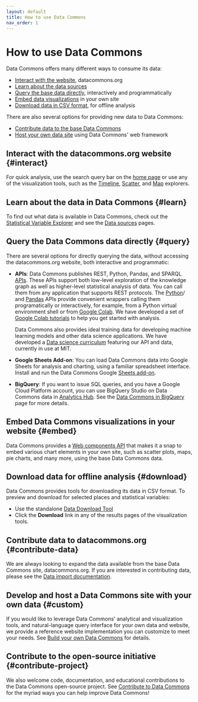 ```yaml
---
layout: default
title: How to use Data Commons
nav_order: 1
---
```


# How to use Data Commons

Data Commons offers many different ways to consume its data: 

- [Interact with the website](#interact), datacommons.org
- [Learn about the data sources](#learn)
- [Query the base data directly](#query), interactively and programmatically
- [Embed data visualizations](#embed) in your own site
- [Download data in CSV format](#download), for offline analysis

There are also several options for providing new data to Data Commons:
- [Contribute data to the base Data Commons](#contribute-data)
- [Host your own data site](#custom) using Data Commons' web framework 

## Interact with the datacommons.org website {#interact}

For quick analysis, use the search query bar on the [home page](https://datacommons.org/) or use any of the visualization tools, such as the [Timeline](https://datacommons.org/tools/visualization#visType=timeline), [Scatter](https://datacommons.org/tools/visualization#visType%3Dscatter), and [Map](https://datacommons.org/tools/visualization#visType%3Dmap) explorers.

## Learn about the data in Data Commons {#learn}

To find out what data is available in Data Commons, check out the [Statistical Variable Explorer](https://datacommons.org/tools/statvar) and see the [Data sources](/datasets) pages.

## Query the Data Commons data directly {#query}

There are several options for directly querying the data, without accessing the datacommons.org website, both interactive and programmatic:

- **APIs**: Data Commons publishes REST, Python, Pandas, and SPARQL [APIs](/api/index.html). These APIs support both low-level exploration of the knowledge graph as well as higher-level statistical analysis of data. You can call them from any application that supports REST protocols. The [Python](/api/python)/ and [Pandas](/api/pandas/) APIs provide convenient wrappers calling them programatically or interactively, for example, from a Python virtual environment shell or from [Google Colab](https://colab.sandbox.google.com/). We have developed a set of [Google Colab tutorials](/tutorials/index.html) to help you get started with analysis.  

    Data Commons also provides ideal training data for developing machine learning models and other data science applications. We have developed a [Data science curriculum](/courseware/intro_data_science.html) featuring our API and data, currently in use at MIT.

- **Google Sheets Add-on**: You can load Data Commons data into Google Sheets for analysis and charting, using a familiar spreadsheet interface. Install and run the Data Commons Google [Sheets add-on](/api/sheets/index.html).

- **BigQuery**: If you want to issue SQL queries, and you have a Google Cloud Platform account, you can use BigQuery Studio on Data Commons data in [Analytics Hub](https://cloud.google.com/analytics-hub). See the [Data Commons in BigQuery](/bigquery/index.html) page for more details.

## Embed Data Commons visualizations in your website {#embed}

Data Commons provides a [Web components API](/api/web_components/index.html) that makes it a snap to embed various chart elements in your own site, such as scatter plots, maps, pie charts, and many more, using the base Data Commons data.

## Download data for offline analysis {#download}

Data Commons provides tools for downloading its data in CSV format. To preview and download for selected places and statistical variables:

- Use the standalone [Data Download Tool](https://datacommons.org/tools/download)
- Click the **Download** link in any of the results pages of the visualization tools.	

## Contribute data to datacommons.org {#contribute-data}

We are always looking to expand the data available from the base Data Commons site, datacommons.org. If you are interested in contributing data, please see the [Data import documentation](/import_dataset/index.html).

## Develop and host a Data Commons site with your own data {#custom}

If you would like to leverage Data Commons' analytical and visualization tools, and natural-language query interface for your own data and website, we provide a reference website implementation you can customize to meet your needs. See [Build your own Data Commons](/custom_dc/index.html) for details.

## Contribute to the open-source initiative {#contribute-project}

We also welcome code, documentation, and educational contributions to the Data Commons open-source project. See [Contribute to Data Commons](/contributing/index.html) for the myriad ways you can help improve Data Commons!

